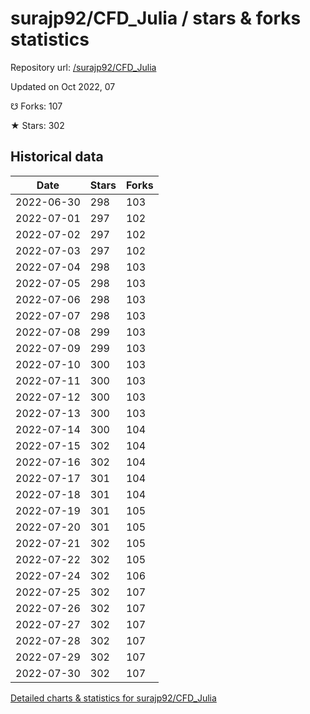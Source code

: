 # surajp92/CFD_Julia / stars & forks statistics

Repository url: [/surajp92/CFD_Julia](https://github.com/surajp92/CFD_Julia)

Updated on Oct 2022, 07

☋ Forks: 107

★ Stars: 302

## Historical data
| Date | Stars | Forks |
|------|-------|-------|
| 2022-06-30 | 298 | 103 | 
| 2022-07-01 | 297 | 102 | 
| 2022-07-02 | 297 | 102 | 
| 2022-07-03 | 297 | 102 | 
| 2022-07-04 | 298 | 103 | 
| 2022-07-05 | 298 | 103 | 
| 2022-07-06 | 298 | 103 | 
| 2022-07-07 | 298 | 103 | 
| 2022-07-08 | 299 | 103 | 
| 2022-07-09 | 299 | 103 | 
| 2022-07-10 | 300 | 103 | 
| 2022-07-11 | 300 | 103 | 
| 2022-07-12 | 300 | 103 | 
| 2022-07-13 | 300 | 103 | 
| 2022-07-14 | 300 | 104 | 
| 2022-07-15 | 302 | 104 | 
| 2022-07-16 | 302 | 104 | 
| 2022-07-17 | 301 | 104 | 
| 2022-07-18 | 301 | 104 | 
| 2022-07-19 | 301 | 105 | 
| 2022-07-20 | 301 | 105 | 
| 2022-07-21 | 302 | 105 | 
| 2022-07-22 | 302 | 105 | 
| 2022-07-24 | 302 | 106 | 
| 2022-07-25 | 302 | 107 | 
| 2022-07-26 | 302 | 107 | 
| 2022-07-27 | 302 | 107 | 
| 2022-07-28 | 302 | 107 | 
| 2022-07-29 | 302 | 107 | 
| 2022-07-30 | 302 | 107 | 


[Detailed charts & statistics for surajp92/CFD_Julia](https://reviewgithub.com/rep/surajp92/CFD_Julia)
